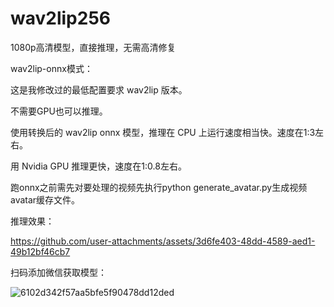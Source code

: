 # wav2lip256
1080p高清模型，直接推理，无需高清修复

wav2lip-onnx模式：

这是我修改过的最低配置要求 wav2lip 版本。

不需要GPU也可以推理。

使用转换后的 wav2lip onnx 模型，推理在 CPU 上运行速度相当快。速度在1:3左右。

用 Nvidia GPU 推理更快，速度在1:0.8左右。

跑onnx之前需先对要处理的视频先执行python generate_avatar.py生成视频avatar缓存文件。

推理效果：

https://github.com/user-attachments/assets/3d6fe403-48dd-4589-aed1-49b12bf46cb7

扫码添加微信获取模型：


![6102d342f57aa5bfe5f90478dd12ded](https://github.com/user-attachments/assets/302f43f8-834d-4a52-8993-7afdcd297b3e)
